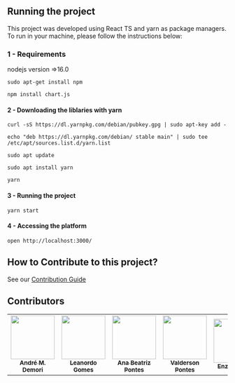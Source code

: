 ## Running the project

This project was developed using React TS and yarn as package managers. To run in your machine, please follow the instructions below:

### 1 - Requirements

nodejs version =>16.0
```
sudo apt-get install npm

npm install chart.js
```

#### 2 - Downloading the liblaries with yarn

```
curl -sS https://dl.yarnpkg.com/debian/pubkey.gpg | sudo apt-key add -

echo "deb https://dl.yarnpkg.com/debian/ stable main" | sudo tee /etc/apt/sources.list.d/yarn.list

sudo apt update

sudo apt install yarn

yarn
```

#### 3 - Running the project

```
yarn start
```

#### 4 - Accessing the platform

```
open http://localhost:3000/
```

## How to Contribute to this project?
See our [Contribution Guide](CONTRIBUTION.md) 


## Contributors

<table>
  <tbody>
    <tr>
      <td align="center"><a href="https://www.github.com/andredemori/"><img src="https://github.com/andredemori.png" width="100px;" alt=""/><br /><sub><b>André M. Demori</b></sub></a><br /><a href="https://github.com/gpmc-lab-ufrgs/atlas/commits?author=andredemori" title="Code"></a> <a href="#ideas-andredemori" title="Ideas, Planning, & Feedback"></a> <a href="https://github.com/gpmc-lab-ufrgs/atlas/commits?author=andredemori" title="Documentation"></a> <a href="https://github.com/gpmc-lab-ufrgs/atlas/pulls/assigned/andredemori" title="Reviewed Pull Requests"></a></td>
      <td align="center"><a href="https://www.github.com/leosilvagomes/"><img src="https://avatars.githubusercontent.com/u/61520601?v=4" width="100px;" alt=""/><br /><sub><b>Leanordo Gomes</b></sub></a><br /><a href="https://github.com/gpmc-lab-ufrgs/atlas/commits?author=LeoSilvaGomes" title="Code"></a> <a href="#ideas-LeoSilvaGomes" title="Ideas, Planning, & Feedback"></a> <a href="https://github.com/gpmc-lab-ufrgs/atlas/commits?author=LeoSilvaGomes" title="Documentation"></a> <a href="https://github.com/gpmc-lab-ufrgs/atlas/pulls/assigned/LeoSilvaGomes" title="Reviewed Pull Requests"></a></td>
      <td align="center"><a href="https://www.github.com/AnaBeatrizPontes/"><img src="https://avatars.githubusercontent.com/u/47431053?v=4" width="100px;" alt=""/><br /><sub><b>Ana Beatriz Pontes</b></sub></a><br /><a href="https://github.com/gpmc-lab-ufrgs/atlas/commits?author=AnaBeatrizPontes" title="Code"></a> <a href="#ideas-AnaBeatrizPontes" title="Ideas, Planning, & Feedback"></a>  <a href="https://github.com/gpmc-lab-ufrgs/atlas/pulls/assigned/AnaBeatrizPontes" title="Reviewed Pull Requests"></a></td>
      <td align="center"><a href="https://www.github.com/valdersonjr/"><img src="https://avatars.githubusercontent.com/u/65057466?v=4" width="100px;" alt=""/><br /><sub><b>Valderson Pontes</b></sub></a><br /><a href="https://github.com/gpmc-lab-ufrgs/atlas/commits?author=valdersonjr" title="Code"></a> <a href="#ideas-valdersonjr" title="Ideas, Planning, & Feedback"></a> <a href="https://github.com/gpmc-lab-ufrgs/atlas/pulls/assigned/valdersonjr" title="Reviewed Pull Requests"></a></td>
      <td align="center"><a href="https://www.github.com/enzoggqs/"><img src="https://avatars.githubusercontent.com/u/38733364?v=4" width="100px;" alt=""/><br /><sub><b>Enzo Gabriel</b></sub></a><br /><a href="https://github.com/gpmc-lab-ufrgs/atlas/commits?author=enzoggqs" title="Code"></a> <a href="#ideas-enzoggqs" title="Ideas, Planning, & Feedback"></a> <a href="https://github.com/gpmc-lab-ufrgs/atlas/pulls/assigned/enzoggqs" title="Reviewed Pull Requests"></a></td>
      <td align="center"><a href="https://www.github.com/twistershark/"><img src="https://avatars.githubusercontent.com/u/25483313?v=4" width="100px;" alt=""/><br /><sub><b>Paulo Victor</b></sub></a><br /><a href="https://github.com/gpmc-lab-ufrgs/atlas/commits?author=twistershark" title="Code"></a> <a href="https://github.com/gpmc-lab-ufrgs/atlas/pulls/assigned/twistershark" title="Reviewed Pull Requests"></a></td>
      <td align="center"><a href="https://www.github.com/micaellagouveia/"><img src="https://avatars.githubusercontent.com/u/48630408?v=4" width="100px;" alt=""/><br /><sub><b>Micaella Gouveia</b></sub></a><br /><a href="https://github.com/gpmc-lab-ufrgs/atlas/commits?author=micaellagouveia" title="Code"></a> <a href="https://github.com/gpmc-lab-ufrgs/atlas/commits?author=micaellagouveia" title="Documentation"></a> <a href="https://github.com/gpmc-lab-ufrgs/atlas/pulls/assigned/micaellagouveia" title="Reviewed Pull Requests"></a></td>
      <td align="center"><a href="https://www.github.com/Julio-eng/"><img src="https://avatars.githubusercontent.com/u/78378116?v=4" width="100px;" alt=""/><br /><sub><b>Júlio César</b></sub></a><br /><a href="https://github.com/gpmc-lab-ufrgs/atlas/commits?author=Julio-eng" title="Code"></a>  <a href="https://github.com/gpmc-lab-ufrgs/atlas/pulls/assigned/Julio-eng" title="Reviewed Pull Requests"></a></td>
    </tr>
  </tbody>
</table>

